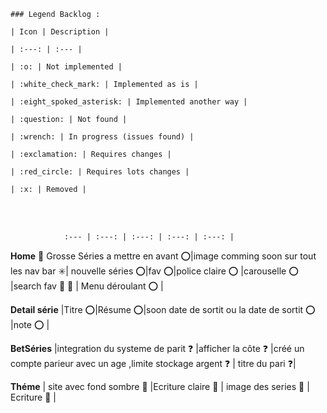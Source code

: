 <html>

    ### Legend Backlog :
  
    | Icon | Description |
    
    | :---: | :--- |
    
    | :o: | Not implemented |
    
    | :white_check_mark: | Implemented as is |
    
    | :eight_spoked_asterisk: | Implemented another way |
    
    | :question: | Not found |
    
    | :wrench: | In progress (issues found) |
    
    | :exclamation: | Requires changes |
    
    | :red_circle: | Requires lots changes |
    
    | :x: | Removed |

<br>
<br>

                :--- | :---: | :---: | :---: | :---: |
**Home**  :red_circle: Grosse Séries a mettre en avant :o:|image comming soon sur tout les nav bar :eight_spoked_asterisk:| nouvelle séries :o:|fav :o:|police claire :o: |carouselle :o: |search fav :wrench: :red_circle: | Menu déroulant :o: |


**Detail série** |Titre :o:|Résume :o:|soon date de sortit ou la  date de sortit :o: |note :o: |


**BetSéries** |integration du systeme de parit :question: |afficher la côte :question: |créé un compte parieur avec un age ,limite stockage argent  :question: | titre du pari :question:|


**Théme** | site avec fond sombre :wrench: |Ecriture claire :wrench: | image des series :wrench: | Ecriture :wrench: |


</html>